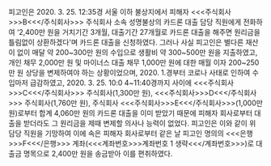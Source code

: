 피고인은 2020. 3. 25. 12:35경 서울 이하 불상지에서 피해자 <<<주식회사>>>B<<</주식회사>>> 주식회사 소속 성명불상의 카드론 대출 담당 직원에게 전화하여 ‘2,400만 원을 거치기간 3개월, 대출기간 27개월로 카드론 대출을 해주면 원리금을 틀림없이 상환하겠다'며 카드론 대출을 신청하였다. 그러나 사실 피고인은 별다른 재산이 없이 매달 약 200~300만 원의 수입으로 생활비 약 300~500만 원을 지출하였고, 개인 채무 2,000만 원 및 마이너스 대출 채무 1,000만 원에 대한 매월 이자 200~250만 원 상당을 변제하여야 하는 상황이었으며, 2020. 1.경부터 코로나 사태로 인하여 수입마저 급감하였고, 2020. 3. 25. 10:0
4~11:40경까지 사이에 <<<주식회사>>>C<<</주식회사>>> 주식회사(1,300만 원), <<<주식회사>>>D<<</주식회사>>> 주식회사(1,760만 원), 주식회사 <<<주식회사>>>E<<</주식회사>>>(1,000만 원)로부터 합계 4,060만 원의 카드론 대출을 이미 받았기 때문에 피해자 회사로부터 대출을 받더라도 그 원리금을 제때 변제할 의사나 능력이 없었다. 피고인은 이와 같이 위 담당 직원을 기망하여 이에 속은 피해자 회사로부터 같은 날 피고인 명의의 <<<은행>>>F<<</은행>>> 계좌(<<<계좌번호>>>계좌번호 1 생략<<</계좌번호>>>)로 대출금 명목으로 2,400만 원을 송금받아 이를 편취하였다.